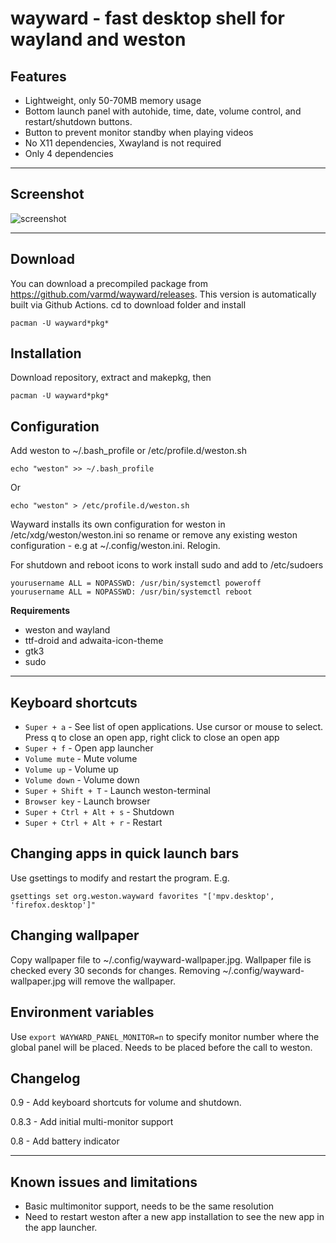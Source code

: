 # wayward - fast desktop shell for wayland and weston

## Features

* Lightweight, only 50-70MB memory usage
* Bottom launch panel with autohide, time, date, volume control, and restart/shutdown buttons.
* Button to prevent monitor standby when playing videos
* No X11 dependencies, Xwayland is not required
* Only 4 dependencies

----
## Screenshot

![screenshot](https://raw.githubusercontent.com/varmd/wayward/master/screenshot.png "Screenshot")

----
## Download

You can download a precompiled package from https://github.com/varmd/wayward/releases. This version is automatically built via Github Actions. cd to download folder and install

    pacman -U wayward*pkg*

## Installation

Download repository, extract and makepkg, then 

    pacman -U wayward*pkg*

## Configuration

Add weston to ~/.bash_profile or /etc/profile.d/weston.sh

    echo "weston" >> ~/.bash_profile
    
Or

    echo "weston" > /etc/profile.d/weston.sh

Wayward installs its own configuration for weston in /etc/xdg/weston/weston.ini so rename or remove any existing weston configuration - e.g at ~/.config/weston.ini.  Relogin.

For shutdown and reboot icons to work install sudo and add to /etc/sudoers

    yourusername ALL = NOPASSWD: /usr/bin/systemctl poweroff
    yourusername ALL = NOPASSWD: /usr/bin/systemctl reboot

**Requirements**

* weston and wayland
* ttf-droid and adwaita-icon-theme
* gtk3
* sudo

----
## Keyboard shortcuts

* `Super + a` - See list of open applications. Use cursor or mouse to select. Press q to close an open app, right click to close an open app
* `Super + f` - Open app launcher
* `Volume mute` - Mute volume
* `Volume up` - Volume up
* `Volume down` - Volume down
* `Super + Shift + T` - Launch weston-terminal
* `Browser key` - Launch browser
* `Super + Ctrl + Alt + s` - Shutdown
* `Super + Ctrl + Alt + r` - Restart

## Changing apps in quick launch bars

Use gsettings to modify and restart the program. E.g.

    gsettings set org.weston.wayward favorites "['mpv.desktop', 'firefox.desktop']"

## Changing wallpaper

Copy wallpaper file to ~/.config/wayward-wallpaper.jpg. Wallpaper file is checked every 30 seconds for changes. Removing ~/.config/wayward-wallpaper.jpg will remove the wallpaper.

## Environment variables

Use `export WAYWARD_PANEL_MONITOR=n` to specify monitor number where the global panel will be placed. Needs to be placed before the call to weston.

## Changelog

0.9   - Add keyboard shortcuts for volume and shutdown.

0.8.3 - Add initial multi-monitor support

0.8 - Add battery indicator

----
## Known issues and limitations

* Basic multimonitor support, needs to be the same resolution
* Need to restart weston after a new app installation to see the new app in the app launcher.




